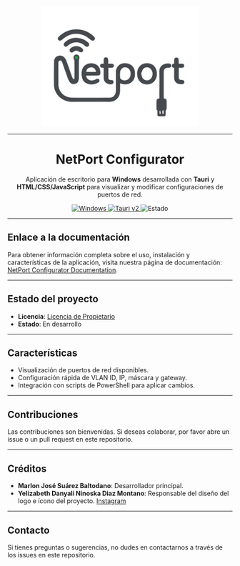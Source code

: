 <!-- Logo del proyecto -->
<p align="center">
  <img src="src/assets/LogoNetPot.png" alt="NetPort Configurator Logo" width="350">
</p>

---

<h1 align="center">NetPort Configurator</h1>

<p align="center">
  Aplicación de escritorio para <b>Windows</b> desarrollada con <b>Tauri</b> y <b>HTML/CSS/JavaScript</b> para visualizar y modificar configuraciones de puertos de red.
</p>
<!-- Badges -->
<p align="center">

  <a href="https://www.microsoft.com/es-es/windows" target="_blank">
    <img src="https://img.shields.io/badge/Plataforma-Windows-blue?style=flat-square" alt="Windows">
  </a>
  <a href="https://tauri.app/start/" target="_blank">
    <img src="https://img.shields.io/badge/Tauri-v2.x-orange?style=flat-square" alt="Tauri v2">
  </a>
  <img src="https://img.shields.io/badge/Estado-En%20Desarrollo-yellow?style=flat-square" alt="Estado">
</p>

---

## Enlace a la documentación

Para obtener información completa sobre el uso, instalación y características de la aplicación, visita nuestra página de documentación: [NetPort Configurator Documentation](https://masu-113.github.io/).

---

## Estado del proyecto

- **Licencia**: [Licencia de Propietario](https://github.com/Masu-113/NetPort-Configurator/blob/main/LICENSE)
- **Estado**: En desarrollo

---

## Características

- Visualización de puertos de red disponibles.
- Configuración rápida de VLAN ID, IP, máscara y gateway.
- Integración con scripts de PowerShell para aplicar cambios.

---

## Contribuciones

Las contribuciones son bienvenidas. Si deseas colaborar, por favor abre un issue o un pull request en este repositorio.

---

## Créditos

- **Marlon José Suárez Baltodano**: Desarrollador principal.
- **Yelizabeth Danyali Ninoska Diaz Montano**: Responsable del diseño del logo e ícono del proyecto. [Instagram](https://www.instagram.com/yelyaly14?igsh=YWlrMHVncjZ5MGVh)

---

## Contacto

Si tienes preguntas o sugerencias, no dudes en contactarnos a través de los issues en este repositorio.
